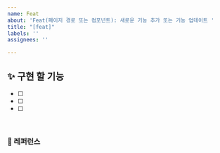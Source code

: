 ```yaml
---
name: Feat
about: 'Feat(페이지 경로 또는 컴포넌트): 새로운 기능 추가 또는 기능 업데이트 '
title: "[feat]"
labels: ''
assignees: ''

---
```


## ✨ 구현 할 기능

- [ ]
- [ ]
- [ ]

<br>

### 📕 레퍼런스
